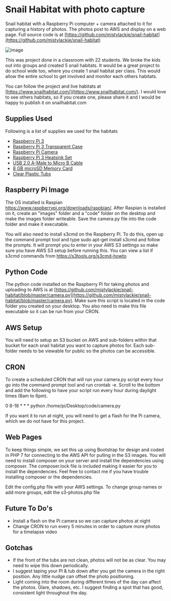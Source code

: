 # Snail Habitat with photo capture
Snail habitat with a Raspberry Pi computer + camera attached to it for capturing a history of photos. The photos post to AWS and display on a web page. Full source code is at [https://github.com/mistylackie/snail-habitat](https://github.com/mistylackie/snail-habitat)

![image](https://www.snailhabitat.com/images/snail-habitats-camera.jpg)

This was project done in a classroom with 22 students. We broke the kids out into groups and created 5 snail habitats. It would be a great project to do school wide too, where you create 1 snail habitat per class. This would allow the entire school to get involved and monitor each others habitats. 

You can follow the project and live habitats at [https://www.snailhabitat.com/](https://www.snailhabitat.com/). I would love to see others habitats, so if you create one, please share it and I would be happy to publish it on snailhabitat.com

## Supplies Used
Following is a list of supplies we used for the habitats
- [Raspberry Pi 3](https://amzn.to/2PX22Tn)
- [Raspberry Pi 3 Transparent Case](https://amzn.to/2pB87tW)
- [Raspberry Pi Camera](https://amzn.to/2Cftwey)
- [Raspberry Pi 3 Heatsink Set](https://amzn.to/2JT2T3u)
- [USB 2.0 A-Male to Micro B Cable](https://amzn.to/2NIFLWC)
- [8 GB microSD Memory Card](https://amzn.to/34yxjQj)
- [Clear Plastic Tubs](https://amzn.to/2POL8Gk)

## Raspberry Pi Image
The OS installed is Raspian https://www.raspberrypi.org/downloads/raspbian/. After Raspian is installed on it, create an "images" folder and a "code" folder on the desktop and make the images folder writeable. Save the camera.py file into the code folder and make it executable.

You will also need to install s3cmd on the Raspberry Pi. To do this, open up the command prompt tool and type sudo apt-get install s3cmd and follow the prompts. It will prompt you to enter in your AWS S3 settings so make sure you have AWS S3 setup before running this. You can view a list if s3cmd commands from https://s3tools.org/s3cmd-howto

## Python Code
The python code installed on the Raspberry Pi for taking photos and uploading to AWS is at [https://github.com/mistylackie/snail-habitat/blob/master/camera.py](https://github.com/mistylackie/snail-habitat/blob/master/camera.py). Make sure this script is located in the code folder you created on your desktop. You also need to make this file executable so it can be run from your CRON.

## AWS Setup
You will need to setup an S3 bucket on AWS and sub-folders within that bucket for each snail habitat you want to capture photos for. Each sub-folder needs to be viewable for public so the photos can be accessible.

## CRON
To create a scheduled CRON that will run your camera.py script every hour go into the command prompt tool and run crontab -e. Scroll to the bottom and add the following to have your script run every hour during daylight times (8am to 6pm). 

0 8-18 * * * python /home/pi/Desktop/code/camera.py

If you want it to run at night, you will need to get a flash for the Pi camera, which we do not have for this project.

## Web Pages
To keep things simple, we set this up using Bootstrap for design and coded in PHP 7 for connecting to the AWS API for pulling in the S3 images. You will need to install composer on your server and install the dependencies using composer. The composer.lock file is included making it easier for you to install the dependencies. Feel free to contact me if you have trouble installing composer or the dependencies.

Edit the config.php file with your AWS settings. To change group names or add more groups, edit the s3-photos.php file

## Future To Do's
- Install a flash on the Pi camera so we can capture photos at night
- Change CRON to run every 5 minutes in order to capture more photos for a timelapse video

## Gotchas
- If the front of the tubs are not clean, photos will not be as clear. You may need to wipe this down periodically.
- I suggest taping your PI & tub down after you get the camera in the right position. Any little nudge can offset the photo positioning.
- Light coming into the room during different times of the day can affect the photos. Glare, shadows, etc. I suggest finding a spot that has good, consistent light throughout the day.
